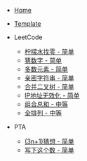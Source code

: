 - [Home](/)

- [Template](/Template.md)

- LeetCode

  - [柠檬水找零 - 简单](/leetcode/lemonadeChange.md)
  - [猜数字 - 简单](/leetcode/guessNumber.md)
  - [多数元素 - 简单](/leetcode/numJewelsInStones.md)
  - [亲密字符串 - 简单](/leetcode/buddyStrings.md)
  - [合并二叉树 - 简单](/leetcode/mergeTrees.md)
  - [IP地址无效化 - 简单](/leetcode/defangIPaddr.md)
  - [组合总和 - 中等](/leetcode/combinationSum.md)
  - [全排列 - 中等](/leetcode/permute.md)

- PTA

  - [(3n+1)猜想 - 简单](/PTA/callatzThink.md)
  - [写下这个数 - 简单](/PTA/write-the-number.md)

